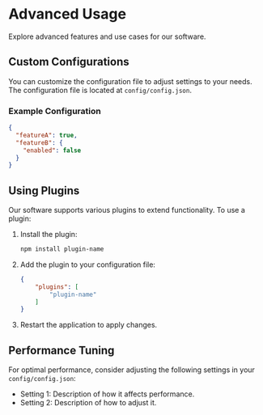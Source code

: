 # Advanced Usage

Explore advanced features and use cases for our software.

## Custom Configurations

You can customize the configuration file to adjust settings to your needs. The configuration file is located at `config/config.json`.

### Example Configuration

```json
{
  "featureA": true,
  "featureB": {
    "enabled": false
  }
}
```

## Using Plugins

Our software supports various plugins to extend functionality. To use a plugin:

1. Install the plugin:

    ```bash
    npm install plugin-name
    ```

2. Add the plugin to your configuration file:

    ```json
    {
        "plugins": [
            "plugin-name"
        ]
    }
    ```

3. Restart the application to apply changes.

## Performance Tuning

For optimal performance, consider adjusting the following settings in your `config/config.json`:
- Setting 1: Description of how it affects performance.
- Setting 2: Description of how to adjust it.
